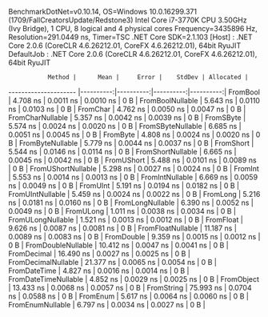 
BenchmarkDotNet=v0.10.14, OS=Windows 10.0.16299.371 (1709/FallCreatorsUpdate/Redstone3)
Intel Core i7-3770K CPU 3.50GHz (Ivy Bridge), 1 CPU, 8 logical and 4 physical cores
Frequency=3435896 Hz, Resolution=291.0449 ns, Timer=TSC
.NET Core SDK=2.1.103
  [Host]     : .NET Core 2.0.6 (CoreCLR 4.6.26212.01, CoreFX 4.6.26212.01), 64bit RyuJIT
  DefaultJob : .NET Core 2.0.6 (CoreCLR 4.6.26212.01, CoreFX 4.6.26212.01), 64bit RyuJIT


               Method |      Mean |     Error |    StdDev | Allocated |
--------------------- |----------:|----------:|----------:|----------:|
             FromBool |  4.708 ns | 0.0011 ns | 0.0010 ns |       0 B |
     FromBoolNullable |  5.643 ns | 0.0110 ns | 0.0103 ns |       0 B |
             FromChar |  4.762 ns | 0.0050 ns | 0.0047 ns |       0 B |
     FromCharNullable |  5.357 ns | 0.0042 ns | 0.0039 ns |       0 B |
            FromSByte |  5.574 ns | 0.0024 ns | 0.0020 ns |       0 B |
    FromSByteNullable |  6.685 ns | 0.0051 ns | 0.0045 ns |       0 B |
             FromByte |  4.808 ns | 0.0024 ns | 0.0020 ns |       0 B |
     FromByteNullable |  5.779 ns | 0.0044 ns | 0.0037 ns |       0 B |
            FromShort |  5.544 ns | 0.0146 ns | 0.0114 ns |       0 B |
    FromShortNullable |  6.665 ns | 0.0045 ns | 0.0042 ns |       0 B |
           FromUShort |  5.488 ns | 0.0101 ns | 0.0089 ns |       0 B |
   FromUShortNullable |  5.298 ns | 0.0027 ns | 0.0024 ns |       0 B |
              FromInt |  5.553 ns | 0.0014 ns | 0.0013 ns |       0 B |
      FromIntNullable |  6.669 ns | 0.0059 ns | 0.0049 ns |       0 B |
             FromUInt |  5.191 ns | 0.0194 ns | 0.0182 ns |       0 B |
     FromUIntNullable |  5.459 ns | 0.0024 ns | 0.0022 ns |       0 B |
             FromLong |  5.216 ns | 0.0181 ns | 0.0160 ns |       0 B |
     FromLongNullable |  6.390 ns | 0.0052 ns | 0.0049 ns |       0 B |
            FromULong |  1.011 ns | 0.0038 ns | 0.0034 ns |       0 B |
    FromULongNullable |  1.521 ns | 0.0013 ns | 0.0012 ns |       0 B |
            FromFloat |  9.626 ns | 0.0087 ns | 0.0081 ns |       0 B |
    FromFloatNullable | 11.187 ns | 0.0089 ns | 0.0083 ns |       0 B |
           FromDouble |  9.359 ns | 0.0015 ns | 0.0012 ns |       0 B |
   FromDoubleNullable | 10.412 ns | 0.0047 ns | 0.0041 ns |       0 B |
          FromDecimal | 16.490 ns | 0.0027 ns | 0.0025 ns |       0 B |
  FromDecimalNullable | 21.377 ns | 0.0065 ns | 0.0054 ns |       0 B |
         FromDateTime |  4.827 ns | 0.0016 ns | 0.0014 ns |       0 B |
 FromDateTimeNullable |  4.852 ns | 0.0029 ns | 0.0025 ns |       0 B |
           FromObject | 13.433 ns | 0.0068 ns | 0.0057 ns |       0 B |
           FromString | 75.993 ns | 0.0704 ns | 0.0588 ns |       0 B |
             FromEnum |  5.617 ns | 0.0064 ns | 0.0060 ns |       0 B |
     FromEnumNullable |  6.797 ns | 0.0034 ns | 0.0027 ns |       0 B |
